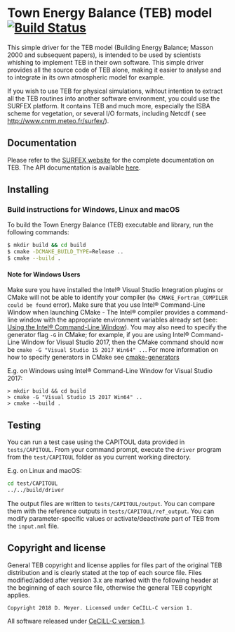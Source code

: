 # Town Energy Balance (TEB) model [![Build Status](https://travis-ci.com/dmey/teb-model.svg?token=3tqUbxqJuLtozjxqDymC&branch=master)](https://travis-ci.com/dmey/teb-model)

This simple driver for the TEB model (Building Energy Balance; Masson 2000 and subsequent papers), is intended to be used by scientists whishing to implement TEB in their own software. This simple driver provides all the source code of TEB alone, making it easier to analyse and to integrate in its own atmospheric model for example.

If you wish to use TEB for physical simulations, wihtout intention to extract all the TEB routines into another software environment, you could use the SURFEX platform. It contains TEB and much more, especially the ISBA scheme for vegetation, or several I/O formats, including Netcdf ( see http://www.cnrm.meteo.fr/surfex/).


## Documentation

Please refer to the [SURFEX website](http://www.umr-cnrm.fr/surfex/IMG/pdf/surfex_scidoc_v8.1.pdf) for the complete documentation on TEB. The API documentation is available [here](https://dmey.github.io/teb-model).

## Installing


### Build instructions for Windows, Linux and macOS

To build the Town Energy Balance (TEB) executable and library, run the following commands:

```bash
$ mkdir build && cd build
$ cmake -DCMAKE_BUILD_TYPE=Release ..
$ cmake --build .
```


#### Note for Windows Users

Make sure you have installed the Intel® Visual Studio Integration plugins or CMake will not be able to identify your compiler (`No CMAKE_Fortran_COMPILER could be found` error).
Make sure that you use Intel® Command-Line Window when launching CMake - The Intel® compiler provides a command-line window with the appropriate environment variables already set (see: [Using the Intel® Command-Line Window](https://software.intel.com/en-us/node/522358)).
You may also need to specify the generator flag `-G` in CMake; for example, if you are using Intel® Command-Line Window for Visual Studio 2017, then the CMake command should now be `cmake -G "Visual Studio 15 2017 Win64" ..`. For more information on how to specify generators in CMake see [cmake-generators](https://cmake.org/cmake/help/latest/manual/cmake-generators.7.html#visual-studio-generators)

E.g. on Windows using Intel® Command-Line Window for Visual Studio 2017:

```
> mkdir build && cd build
> cmake -G "Visual Studio 15 2017 Win64" ..
> cmake --build .
```

## Testing

You can run a test case using the CAPITOUL data provided in `tests/CAPITOUL`. From your command prompt, execute the `driver` program from the `test/CAPITOUL` folder as you current working directory.

E.g. on Linux and macOS:

``` bash
cd test/CAPITOUL
../../build/driver
```

The output files are written to `tests/CAPITOUL/output`. You can compare them with the reference outputs in `tests/CAPITOUL/ref_output`. You can modify parameter-specific values or activate/deactivate part of TEB from the `input.nml` file.


## Copyright and license

General TEB copyright and license applies for files part of the original TEB distribution and is clearly stated at the top of each source file. Files modified/added after version 3.x are marked with the following header at the beginning of each source file, otherwise the general TEB copyright applies.

```
Copyright 2018 D. Meyer. Licensed under CeCILL-C version 1.

```

All software released under [CeCILL-C version 1](Licence_CeCILL-C_V1-en.txt).
